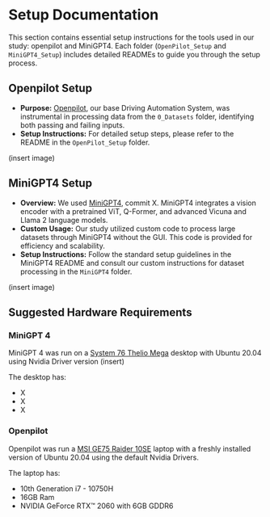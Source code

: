 # Setup Documentation

This section contains essential setup instructions for the tools used in our study: openpilot and MiniGPT4. Each folder (`OpenPilot_Setup` and `MiniGPT4_Setup`) includes detailed READMEs to guide you through the setup process.

## Openpilot Setup
- **Purpose:** [Openpilot](https://github.com/commaai/openpilot), our base Driving Automation System, was instrumental in processing data from the `0_Datasets` folder, identifying both passing and failing inputs.
- **Setup Instructions:** For detailed setup steps, please refer to the README in the `OpenPilot_Setup` folder.

(insert image)

## MiniGPT4 Setup
- **Overview:** We used [MiniGPT4](https://github.com/Vision-CAIR/MiniGPT-4), commit X. MiniGPT4 integrates a vision encoder with a pretrained ViT, Q-Former, and advanced Vicuna and Llama 2 language models.
- **Custom Usage:** Our study utilized custom code to process large datasets through MiniGPT4 without the GUI. This code is provided for efficiency and scalability.
- **Setup Instructions:** Follow the standard setup guidelines in the MiniGPT4 README and consult our custom instructions for dataset processing in the `MiniGPT4` folder.

(insert image)

## Suggested Hardware Requirements

### MiniGPT 4

MiniGPT 4 was run on a [System 76 Thelio Mega](https://system76.com/desktops/thelio-mega) desktop with Ubuntu 20.04 using Nvidia Driver version (insert)

The desktop has:
* X
* X
* X

### Openpilot

Openpilot was run a [MSI GE75 Raider 10SE](https://www.msi.com/Laptop/GE75-Raider-10SE/Specification) laptop with a freshly installed version of Ubuntu 20.04 using the default Nvidia Drivers.

The laptop has:
* 10th Generation i7 - 10750H 
* 16GB Ram
* NVIDIA GeForce RTX™ 2060 with 6GB GDDR6
